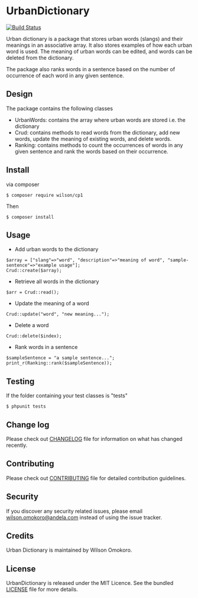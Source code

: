 # UrbanDictionary

[![Build Status](https://travis-ci.org/andela-womokoro/urban_dictionary.svg)](https://travis-ci.org/andela-womokoro/urban_dictionary)

Urban dictionary is a package that stores urban words (slangs) and their meanings in an associative array. It also stores examples of how each urban word is used. The meaning of urban words can be edited, and words can be deleted from the dictionary.

The package also ranks words in a sentence based on the number of occurrence of each word in any given sentence.

## Design
The package contains the following classes
- UrbanWords: contains the array where urban words are stored i.e. the dictionary
- Crud: contains methods to read words from the dictionary, add new words, update the meaning of existing words, and delete words.
- Ranking: contains methods to count the occurrences of words in any given sentence and rank the words based on their occurrence.

## Install
via composer

```
$ composer require wilson/cp1
```

Then

```
$ composer install
```

## Usage

- Add urban words to the dictionary

```
$array = ["slang"=>"word", "description"=>"meaning of word", "sample-sentence"=>"example usage"];
Crud::create($array);
```

- Retrieve all words in the dictionary

```
$arr = Crud::read();
```

- Update the meaning of a word

```
Crud::update("word", "new meaning...");
```

- Delete a word

```
Crud::delete($index);
```

- Rank words in a sentence

```
$sampleSentence = "a sample sentence...";
print_r(Ranking::rank($sampleSentence));
```

## Testing

If the  folder containing your test classes is "tests"

```
$ phpunit tests
```

## Change log
Please check out [CHANGELOG](CHANGELOG.md) file for information on what has changed recently.

## Contributing
Please check out [CONTRIBUTING](CONTRIBUTING.md) file for detailed contribution guidelines.

## Security

If you discover any security related issues, please email wilson.omokoro@andela.com instead of using the issue tracker.

## Credits
Urban Dictionary is maintained by Wilson Omokoro.

## License
UrbanDictionary is released under the MIT Licence. See the bundled [LICENSE](LICENSE.md) file for more details.


